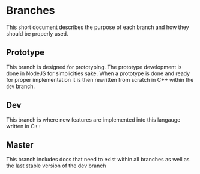 # Branches
This short document describes the purpose of each branch and how they should be properly used.

## Prototype
This branch is designed for prototyping.
The prototype development is done in NodeJS for simplicities sake.
When a prototype is done and ready for proper implementation it is then rewritten from scratch in C++ within the ``dev`` branch.

## Dev
This branch is where new features are implemented into this langauge written in C++

## Master
This branch includes docs that need to exist within all branches as well as the last stable version of the dev branch